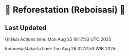 
# 🌳 Reforestation (Reboisasi) 🌲

## Last Updated

GitHub Actions time: Mon Aug 25 19:17:53 UTC 2025

Indonesia/Jakarta time: Tue Aug 26 02:17:53 WIB 2025
